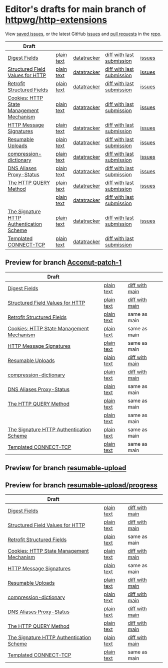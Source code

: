 # Editor's drafts for main branch of [httpwg/http-extensions](https://github.com/httpwg/http-extensions)

View [saved issues](issues.html), or the latest GitHub [issues](https://github.com/httpwg/http-extensions/issues) and [pull requests](https://github.com/httpwg/http-extensions/pulls) in the [repo](https://github.com/httpwg/http-extensions).

| Draft |     |     |     |     |     |
| ----- | --- | --- | --- | --- | --- |
| [Digest Fields](./draft-ietf-httpbis-digest-headers.html "Digest Fields (HTML)") | [plain text](./draft-ietf-httpbis-digest-headers.txt "Digest Fields (Text)") | [datatracker](https://datatracker.ietf.org/doc/draft-ietf-httpbis-digest-headers "Datatracker for draft-ietf-httpbis-digest-headers") | [diff with last submission](https://author-tools.ietf.org/api/iddiff?doc_1=draft-ietf-httpbis-digest-headers&url_2=https://httpwg.github.io/http-extensions/draft-ietf-httpbis-digest-headers.txt) | [issues](https://github.com/httpwg/http-extensions/labels/digest-headers) |
| [Structured Field Values for HTTP](./draft-ietf-httpbis-sfbis.html "Structured Field Values for HTTP (HTML)") | [plain text](./draft-ietf-httpbis-sfbis.txt "Structured Field Values for HTTP (Text)") | [datatracker](https://datatracker.ietf.org/doc/draft-ietf-httpbis-sfbis "Datatracker for draft-ietf-httpbis-sfbis") | [diff with last submission](https://author-tools.ietf.org/api/iddiff?doc_1=draft-ietf-httpbis-sfbis&url_2=https://httpwg.github.io/http-extensions/draft-ietf-httpbis-sfbis.txt) | [issues](https://github.com/httpwg/http-extensions/labels/header-structure) |
| [Retrofit Structured Fields](./draft-ietf-httpbis-retrofit.html "Retrofit Structured Fields for HTTP (HTML)") | [plain text](./draft-ietf-httpbis-retrofit.txt "Retrofit Structured Fields for HTTP (Text)") | [datatracker](https://datatracker.ietf.org/doc/draft-ietf-httpbis-retrofit "Datatracker for draft-ietf-httpbis-retrofit") | [diff with last submission](https://author-tools.ietf.org/api/iddiff?doc_1=draft-ietf-httpbis-retrofit&url_2=https://httpwg.github.io/http-extensions/draft-ietf-httpbis-retrofit.txt) | [issues](https://github.com/httpwg/http-extensions/labels/retrofit) |
| [Cookies: HTTP State Management Mechanism](./draft-ietf-httpbis-rfc6265bis.html "Cookies: HTTP State Management Mechanism (HTML)") | [plain text](./draft-ietf-httpbis-rfc6265bis.txt "Cookies: HTTP State Management Mechanism (Text)") | [datatracker](https://datatracker.ietf.org/doc/draft-ietf-httpbis-rfc6265bis "Datatracker for draft-ietf-httpbis-rfc6265bis") | [diff with last submission](https://author-tools.ietf.org/api/iddiff?doc_1=draft-ietf-httpbis-rfc6265bis&url_2=https://httpwg.github.io/http-extensions/draft-ietf-httpbis-rfc6265bis.txt) | [issues](https://github.com/httpwg/http-extensions/labels/6265bis) |
| [HTTP Message Signatures](./draft-ietf-httpbis-message-signatures.html "HTTP Message Signatures (HTML)") | [plain text](./draft-ietf-httpbis-message-signatures.txt "HTTP Message Signatures (Text)") | [datatracker](https://datatracker.ietf.org/doc/draft-ietf-httpbis-message-signatures "Datatracker for draft-ietf-httpbis-message-signatures") | [diff with last submission](https://author-tools.ietf.org/api/iddiff?doc_1=draft-ietf-httpbis-message-signatures&url_2=https://httpwg.github.io/http-extensions/draft-ietf-httpbis-message-signatures.txt) | [issues](https://github.com/httpwg/http-extensions/labels/signatures) |
| [Resumable Uploads](./draft-ietf-httpbis-resumable-upload.html "Resumable Uploads for HTTP (HTML)") | [plain text](./draft-ietf-httpbis-resumable-upload.txt "Resumable Uploads for HTTP (Text)") | [datatracker](https://datatracker.ietf.org/doc/draft-ietf-httpbis-resumable-upload "Datatracker for draft-ietf-httpbis-resumable-upload") | [diff with last submission](https://author-tools.ietf.org/api/iddiff?doc_1=draft-ietf-httpbis-resumable-upload&url_2=https://httpwg.github.io/http-extensions/draft-ietf-httpbis-resumable-upload.txt) | [issues](https://github.com/httpwg/http-extensions/labels/resumable-upload) |
| [compression-dictionary](./draft-ietf-httpbis-compression-dictionary.html "Compression Dictionary Transport (HTML)") | [plain text](./draft-ietf-httpbis-compression-dictionary.txt "Compression Dictionary Transport (Text)") | [datatracker](https://datatracker.ietf.org/doc/draft-ietf-httpbis-compression-dictionary "Datatracker for draft-ietf-httpbis-compression-dictionary") | [diff with last submission](https://author-tools.ietf.org/api/iddiff?doc_1=draft-ietf-httpbis-compression-dictionary&url_2=https://httpwg.github.io/http-extensions/draft-ietf-httpbis-compression-dictionary.txt) | [issues](https://github.com/httpwg/http-extensions/labels/compression-dictionary) |
| [DNS Aliases Proxy-Status](./draft-ietf-httpbis-alias-proxy-status.html "HTTP Proxy-Status Parameter for Next-Hop Aliases (HTML)") | [plain text](./draft-ietf-httpbis-alias-proxy-status.txt "HTTP Proxy-Status Parameter for Next-Hop Aliases (Text)") | [datatracker](https://datatracker.ietf.org/doc/draft-ietf-httpbis-alias-proxy-status "Datatracker for draft-ietf-httpbis-alias-proxy-status") | [diff with last submission](https://author-tools.ietf.org/api/iddiff?doc_1=draft-ietf-httpbis-alias-proxy-status&url_2=https://httpwg.github.io/http-extensions/draft-ietf-httpbis-alias-proxy-status.txt) | [issues](https://github.com/httpwg/http-extensions/labels/alias-proxy-status) |
| [The HTTP QUERY Method](./draft-ietf-httpbis-safe-method-w-body.html "The HTTP QUERY Method (HTML)") | [plain text](./draft-ietf-httpbis-safe-method-w-body.txt "The HTTP QUERY Method (Text)") | [datatracker](https://datatracker.ietf.org/doc/draft-ietf-httpbis-safe-method-w-body "Datatracker for draft-ietf-httpbis-safe-method-w-body") | [diff with last submission](https://author-tools.ietf.org/api/iddiff?doc_1=draft-ietf-httpbis-safe-method-w-body&url_2=https://httpwg.github.io/http-extensions/draft-ietf-httpbis-safe-method-w-body.txt) | [issues](https://github.com/httpwg/http-extensions/labels/safe-method-w-body) |
| [](./draft-ietf-httpbis-cache-groups.html " (HTML)") | [plain text](./draft-ietf-httpbis-cache-groups.txt " (Text)") | [datatracker](https://datatracker.ietf.org/doc/draft-ietf-httpbis-cache-groups "Datatracker for draft-ietf-httpbis-cache-groups") | [diff with last submission](https://author-tools.ietf.org/api/iddiff?doc_1=draft-ietf-httpbis-cache-groups&url_2=https://httpwg.github.io/http-extensions/draft-ietf-httpbis-cache-groups.txt) |  |
| [The Signature HTTP Authentication Scheme](./draft-ietf-httpbis-unprompted-auth.html "The Signature HTTP Authentication Scheme (HTML)") | [plain text](./draft-ietf-httpbis-unprompted-auth.txt "The Signature HTTP Authentication Scheme (Text)") | [datatracker](https://datatracker.ietf.org/doc/draft-ietf-httpbis-unprompted-auth "Datatracker for draft-ietf-httpbis-unprompted-auth") | [diff with last submission](https://author-tools.ietf.org/api/iddiff?doc_1=draft-ietf-httpbis-unprompted-auth&url_2=https://httpwg.github.io/http-extensions/draft-ietf-httpbis-unprompted-auth.txt) | [issues](https://github.com/httpwg/http-extensions/labels/unprompted-auth) |
| [Templated CONNECT-TCP](./draft-ietf-httpbis-connect-tcp.html "Template-Driven HTTP CONNECT Proxying for TCP (HTML)") | [plain text](./draft-ietf-httpbis-connect-tcp.txt "Template-Driven HTTP CONNECT Proxying for TCP (Text)") | [datatracker](https://datatracker.ietf.org/doc/draft-ietf-httpbis-connect-tcp "Datatracker for draft-ietf-httpbis-connect-tcp") | [diff with last submission](https://author-tools.ietf.org/api/iddiff?doc_1=draft-ietf-httpbis-connect-tcp&url_2=https://httpwg.github.io/http-extensions/draft-ietf-httpbis-connect-tcp.txt) |  |

## Preview for branch [Acconut-patch-1](Acconut-patch-1)

| Draft |     |     |     |
| ----- | --- | --- | --- |
| [Digest Fields](Acconut-patch-1/draft-ietf-httpbis-digest-headers.html "Digest Fields (HTML)") | [plain text](Acconut-patch-1/draft-ietf-httpbis-digest-headers.txt "Digest Fields (Text)") | [diff with main](https://author-tools.ietf.org/api/iddiff?url_1=https://httpwg.github.io/http-extensions/draft-ietf-httpbis-digest-headers.txt&url_2=https://httpwg.github.io/http-extensions/Acconut-patch-1/draft-ietf-httpbis-digest-headers.txt) |
| [Structured Field Values for HTTP](Acconut-patch-1/draft-ietf-httpbis-sfbis.html "Structured Field Values for HTTP (HTML)") | [plain text](Acconut-patch-1/draft-ietf-httpbis-sfbis.txt "Structured Field Values for HTTP (Text)") | [diff with main](https://author-tools.ietf.org/api/iddiff?url_1=https://httpwg.github.io/http-extensions/draft-ietf-httpbis-sfbis.txt&url_2=https://httpwg.github.io/http-extensions/Acconut-patch-1/draft-ietf-httpbis-sfbis.txt) |
| [Retrofit Structured Fields](Acconut-patch-1/draft-ietf-httpbis-retrofit.html "Retrofit Structured Fields for HTTP (HTML)") | [plain text](Acconut-patch-1/draft-ietf-httpbis-retrofit.txt "Retrofit Structured Fields for HTTP (Text)") | same as main |
| [Cookies: HTTP State Management Mechanism](Acconut-patch-1/draft-ietf-httpbis-rfc6265bis.html "Cookies: HTTP State Management Mechanism (HTML)") | [plain text](Acconut-patch-1/draft-ietf-httpbis-rfc6265bis.txt "Cookies: HTTP State Management Mechanism (Text)") | same as main |
| [HTTP Message Signatures](Acconut-patch-1/draft-ietf-httpbis-message-signatures.html "HTTP Message Signatures (HTML)") | [plain text](Acconut-patch-1/draft-ietf-httpbis-message-signatures.txt "HTTP Message Signatures (Text)") | same as main |
| [Resumable Uploads](Acconut-patch-1/draft-ietf-httpbis-resumable-upload.html "Resumable Uploads for HTTP (HTML)") | [plain text](Acconut-patch-1/draft-ietf-httpbis-resumable-upload.txt "Resumable Uploads for HTTP (Text)") | [diff with main](https://author-tools.ietf.org/api/iddiff?url_1=https://httpwg.github.io/http-extensions/draft-ietf-httpbis-resumable-upload.txt&url_2=https://httpwg.github.io/http-extensions/Acconut-patch-1/draft-ietf-httpbis-resumable-upload.txt) |
| [compression-dictionary](Acconut-patch-1/draft-ietf-httpbis-compression-dictionary.html "Compression Dictionary Transport (HTML)") | [plain text](Acconut-patch-1/draft-ietf-httpbis-compression-dictionary.txt "Compression Dictionary Transport (Text)") | [diff with main](https://author-tools.ietf.org/api/iddiff?url_1=https://httpwg.github.io/http-extensions/draft-ietf-httpbis-compression-dictionary.txt&url_2=https://httpwg.github.io/http-extensions/Acconut-patch-1/draft-ietf-httpbis-compression-dictionary.txt) |
| [DNS Aliases Proxy-Status](Acconut-patch-1/draft-ietf-httpbis-alias-proxy-status.html "HTTP Proxy-Status Parameter for Next-Hop Aliases (HTML)") | [plain text](Acconut-patch-1/draft-ietf-httpbis-alias-proxy-status.txt "HTTP Proxy-Status Parameter for Next-Hop Aliases (Text)") | same as main |
| [The HTTP QUERY Method](Acconut-patch-1/draft-ietf-httpbis-safe-method-w-body.html "The HTTP QUERY Method (HTML)") | [plain text](Acconut-patch-1/draft-ietf-httpbis-safe-method-w-body.txt "The HTTP QUERY Method (Text)") | same as main |
| [](Acconut-patch-1/draft-ietf-httpbis-cache-groups.html " (HTML)") | [plain text](Acconut-patch-1/draft-ietf-httpbis-cache-groups.txt " (Text)") | same as main |
| [The Signature HTTP Authentication Scheme](Acconut-patch-1/draft-ietf-httpbis-unprompted-auth.html "The Signature HTTP Authentication Scheme (HTML)") | [plain text](Acconut-patch-1/draft-ietf-httpbis-unprompted-auth.txt "The Signature HTTP Authentication Scheme (Text)") | same as main |
| [Templated CONNECT-TCP](Acconut-patch-1/draft-ietf-httpbis-connect-tcp.html "Template-Driven HTTP CONNECT Proxying for TCP (HTML)") | [plain text](Acconut-patch-1/draft-ietf-httpbis-connect-tcp.txt "Template-Driven HTTP CONNECT Proxying for TCP (Text)") | same as main |

## Preview for branch [resumable-upload](resumable-upload)

## Preview for branch [resumable-upload/progress](resumable-upload/progress)

| Draft |     |     |     |
| ----- | --- | --- | --- |
| [Digest Fields](resumable-upload/progress/draft-ietf-httpbis-digest-headers.html "Digest Fields (HTML)") | [plain text](resumable-upload/progress/draft-ietf-httpbis-digest-headers.txt "Digest Fields (Text)") | [diff with main](https://author-tools.ietf.org/api/iddiff?url_1=https://httpwg.github.io/http-extensions/draft-ietf-httpbis-digest-headers.txt&url_2=https://httpwg.github.io/http-extensions/resumable-upload/progress/draft-ietf-httpbis-digest-headers.txt) |
| [Structured Field Values for HTTP](resumable-upload/progress/draft-ietf-httpbis-sfbis.html "Structured Field Values for HTTP (HTML)") | [plain text](resumable-upload/progress/draft-ietf-httpbis-sfbis.txt "Structured Field Values for HTTP (Text)") | [diff with main](https://author-tools.ietf.org/api/iddiff?url_1=https://httpwg.github.io/http-extensions/draft-ietf-httpbis-sfbis.txt&url_2=https://httpwg.github.io/http-extensions/resumable-upload/progress/draft-ietf-httpbis-sfbis.txt) |
| [Retrofit Structured Fields](resumable-upload/progress/draft-ietf-httpbis-retrofit.html "Retrofit Structured Fields for HTTP (HTML)") | [plain text](resumable-upload/progress/draft-ietf-httpbis-retrofit.txt "Retrofit Structured Fields for HTTP (Text)") | same as main |
| [Cookies: HTTP State Management Mechanism](resumable-upload/progress/draft-ietf-httpbis-rfc6265bis.html "Cookies: HTTP State Management Mechanism (HTML)") | [plain text](resumable-upload/progress/draft-ietf-httpbis-rfc6265bis.txt "Cookies: HTTP State Management Mechanism (Text)") | [diff with main](https://author-tools.ietf.org/api/iddiff?url_1=https://httpwg.github.io/http-extensions/draft-ietf-httpbis-rfc6265bis.txt&url_2=https://httpwg.github.io/http-extensions/resumable-upload/progress/draft-ietf-httpbis-rfc6265bis.txt) |
| [HTTP Message Signatures](resumable-upload/progress/draft-ietf-httpbis-message-signatures.html "HTTP Message Signatures (HTML)") | [plain text](resumable-upload/progress/draft-ietf-httpbis-message-signatures.txt "HTTP Message Signatures (Text)") | same as main |
| [Resumable Uploads](resumable-upload/progress/draft-ietf-httpbis-resumable-upload.html "Resumable Uploads for HTTP (HTML)") | [plain text](resumable-upload/progress/draft-ietf-httpbis-resumable-upload.txt "Resumable Uploads for HTTP (Text)") | [diff with main](https://author-tools.ietf.org/api/iddiff?url_1=https://httpwg.github.io/http-extensions/draft-ietf-httpbis-resumable-upload.txt&url_2=https://httpwg.github.io/http-extensions/resumable-upload/progress/draft-ietf-httpbis-resumable-upload.txt) |
| [compression-dictionary](resumable-upload/progress/draft-ietf-httpbis-compression-dictionary.html "Compression Dictionary Transport (HTML)") | [plain text](resumable-upload/progress/draft-ietf-httpbis-compression-dictionary.txt "Compression Dictionary Transport (Text)") | [diff with main](https://author-tools.ietf.org/api/iddiff?url_1=https://httpwg.github.io/http-extensions/draft-ietf-httpbis-compression-dictionary.txt&url_2=https://httpwg.github.io/http-extensions/resumable-upload/progress/draft-ietf-httpbis-compression-dictionary.txt) |
| [DNS Aliases Proxy-Status](resumable-upload/progress/draft-ietf-httpbis-alias-proxy-status.html "HTTP Proxy-Status Parameter for Next-Hop Aliases (HTML)") | [plain text](resumable-upload/progress/draft-ietf-httpbis-alias-proxy-status.txt "HTTP Proxy-Status Parameter for Next-Hop Aliases (Text)") | [diff with main](https://author-tools.ietf.org/api/iddiff?url_1=https://httpwg.github.io/http-extensions/draft-ietf-httpbis-alias-proxy-status.txt&url_2=https://httpwg.github.io/http-extensions/resumable-upload/progress/draft-ietf-httpbis-alias-proxy-status.txt) |
| [The HTTP QUERY Method](resumable-upload/progress/draft-ietf-httpbis-safe-method-w-body.html "The HTTP QUERY Method (HTML)") | [plain text](resumable-upload/progress/draft-ietf-httpbis-safe-method-w-body.txt "The HTTP QUERY Method (Text)") | [diff with main](https://author-tools.ietf.org/api/iddiff?url_1=https://httpwg.github.io/http-extensions/draft-ietf-httpbis-safe-method-w-body.txt&url_2=https://httpwg.github.io/http-extensions/resumable-upload/progress/draft-ietf-httpbis-safe-method-w-body.txt) |
| [The Signature HTTP Authentication Scheme](resumable-upload/progress/draft-ietf-httpbis-unprompted-auth.html "The Signature HTTP Authentication Scheme (HTML)") | [plain text](resumable-upload/progress/draft-ietf-httpbis-unprompted-auth.txt "The Signature HTTP Authentication Scheme (Text)") | [diff with main](https://author-tools.ietf.org/api/iddiff?url_1=https://httpwg.github.io/http-extensions/draft-ietf-httpbis-unprompted-auth.txt&url_2=https://httpwg.github.io/http-extensions/resumable-upload/progress/draft-ietf-httpbis-unprompted-auth.txt) |
| [Templated CONNECT-TCP](resumable-upload/progress/draft-ietf-httpbis-connect-tcp.html "Template-Driven HTTP CONNECT Proxying for TCP (HTML)") | [plain text](resumable-upload/progress/draft-ietf-httpbis-connect-tcp.txt "Template-Driven HTTP CONNECT Proxying for TCP (Text)") | same as main |

